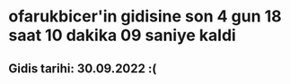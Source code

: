 # ofarukbicer'in gidisine son 4 gun 18 saat 10 dakika 09 saniye kaldi

## Gidis tarihi: 30.09.2022 :(